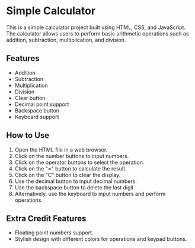 # Simple Calculator

This is a simple calculator project built using HTML, CSS, and JavaScript. The calculator allows users to perform basic arithmetic operations such as addition, subtraction, multiplication, and division.

## Features

- Addition
- Subtraction
- Multiplication
- Division
- Clear button
- Decimal point support
- Backspace button
- Keyboard support

## How to Use

1. Open the HTML file in a web browser.
2. Click on the number buttons to input numbers.
3. Click on the operator buttons to select the operation.
4. Click on the "=" button to calculate the result.
5. Click on the "C" button to clear the display.
6. Use the decimal button to input decimal numbers.
7. Use the backspace button to delete the last digit.
8. Alternatively, use the keyboard to input numbers and perform operations.

## Extra Credit Features

- Floating point numbers support.
- Stylish design with different colors for operations and keypad buttons.

